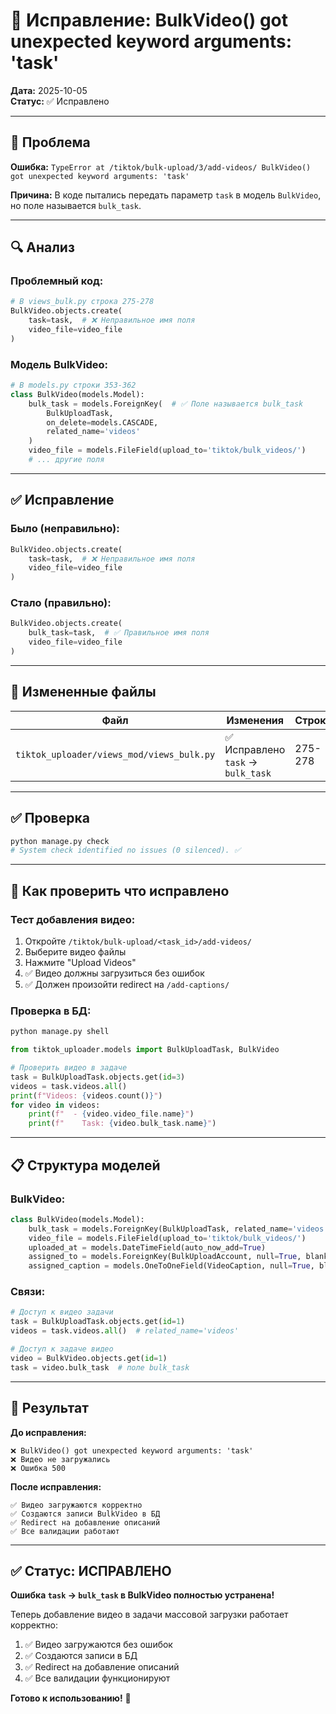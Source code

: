 # 🔧 Исправление: BulkVideo() got unexpected keyword arguments: 'task'

**Дата:** 2025-10-05  
**Статус:** ✅ Исправлено

---

## 🐛 Проблема

**Ошибка:** `TypeError at /tiktok/bulk-upload/3/add-videos/ BulkVideo() got unexpected keyword arguments: 'task'`

**Причина:** В коде пытались передать параметр `task` в модель `BulkVideo`, но поле называется `bulk_task`.

---

## 🔍 Анализ

### **Проблемный код:**

```python
# В views_bulk.py строка 275-278
BulkVideo.objects.create(
    task=task,  # ❌ Неправильное имя поля
    video_file=video_file
)
```

### **Модель BulkVideo:**

```python
# В models.py строки 353-362
class BulkVideo(models.Model):
    bulk_task = models.ForeignKey(  # ✅ Поле называется bulk_task
        BulkUploadTask,
        on_delete=models.CASCADE,
        related_name='videos'
    )
    video_file = models.FileField(upload_to='tiktok/bulk_videos/')
    # ... другие поля
```

---

## ✅ Исправление

### **Было (неправильно):**

```python
BulkVideo.objects.create(
    task=task,  # ❌ Неправильное имя поля
    video_file=video_file
)
```

### **Стало (правильно):**

```python
BulkVideo.objects.create(
    bulk_task=task,  # ✅ Правильное имя поля
    video_file=video_file
)
```

---

## 📁 Измененные файлы

| Файл | Изменения | Строки |
|------|-----------|--------|
| `tiktok_uploader/views_mod/views_bulk.py` | ✅ Исправлено `task` → `bulk_task` | 275-278 |

---

## ✅ Проверка

```bash
python manage.py check
# System check identified no issues (0 silenced). ✅
```

---

## 🧪 Как проверить что исправлено

### **Тест добавления видео:**

1. Откройте `/tiktok/bulk-upload/<task_id>/add-videos/`
2. Выберите видео файлы
3. Нажмите "Upload Videos"
4. ✅ Видео должны загрузиться без ошибок
5. ✅ Должен произойти redirect на `/add-captions/`

### **Проверка в БД:**

```python
python manage.py shell
```

```python
from tiktok_uploader.models import BulkUploadTask, BulkVideo

# Проверить видео в задаче
task = BulkUploadTask.objects.get(id=3)
videos = task.videos.all()
print(f"Videos: {videos.count()}")
for video in videos:
    print(f"  - {video.video_file.name}")
    print(f"    Task: {video.bulk_task.name}")
```

---

## 📋 Структура моделей

### **BulkVideo:**
```python
class BulkVideo(models.Model):
    bulk_task = models.ForeignKey(BulkUploadTask, related_name='videos')  # ← bulk_task
    video_file = models.FileField(upload_to='tiktok/bulk_videos/')
    uploaded_at = models.DateTimeField(auto_now_add=True)
    assigned_to = models.ForeignKey(BulkUploadAccount, null=True, blank=True)
    assigned_caption = models.OneToOneField(VideoCaption, null=True, blank=True)
```

### **Связи:**
```python
# Доступ к видео задачи
task = BulkUploadTask.objects.get(id=1)
videos = task.videos.all()  # related_name='videos'

# Доступ к задаче видео
video = BulkVideo.objects.get(id=1)
task = video.bulk_task  # поле bulk_task
```

---

## 🎯 Результат

**До исправления:**
```
❌ BulkVideo() got unexpected keyword arguments: 'task'
❌ Видео не загружались
❌ Ошибка 500
```

**После исправления:**
```
✅ Видео загружаются корректно
✅ Создаются записи BulkVideo в БД
✅ Redirect на добавление описаний
✅ Все валидации работают
```

---

## ✅ Статус: ИСПРАВЛЕНО

**Ошибка `task` → `bulk_task` в BulkVideo полностью устранена!**

Теперь добавление видео в задачи массовой загрузки работает корректно:
1. ✅ Видео загружаются без ошибок
2. ✅ Создаются записи в БД
3. ✅ Redirect на добавление описаний
4. ✅ Все валидации функционируют

**Готово к использованию!** 🚀

